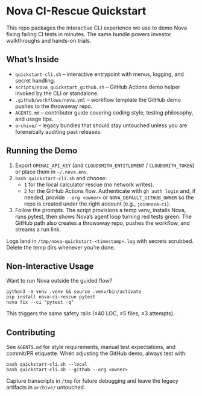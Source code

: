 # Nova CI-Rescue Quickstart

This repo packages the interactive CLI experience we use to demo Nova fixing failing CI tests in minutes. The same bundle powers investor walkthroughs and hands-on trials.

## What’s Inside
- `quickstart-cli.sh` – interactive entrypoint with menus, logging, and secret handling.
- `scripts/nova_quickstart_github.sh` – GitHub Actions demo helper invoked by the CLI or standalone.
- `.github/workflows/nova.yml` – workflow template the GitHub demo pushes to the throwaway repo.
- `AGENTS.md` – contributor guide covering coding style, testing philosophy, and usage tips.
- `archive/` – legacy bundles that should stay untouched unless you are forensically auditing past releases.

## Running the Demo
1. Export `OPENAI_API_KEY` (and `CLOUDSMITH_ENTITLEMENT` / `CLOUDSMITH_TOKEN`) or place them in `~/.nova.env`.
2. `bash quickstart-cli.sh` and choose:
   - `1` for the local calculator rescue (no network writes).
   - `2` for the GitHub Actions flow. Authenticate with `gh auth login` and, if needed, provide `--org <owner>` or `NOVA_DEFAULT_GITHUB_OWNER` so the repo is created under the right account (e.g., `joinnova-ci`).
3. Follow the prompts. The script provisions a temp venv, installs Nova, runs pytest, then shows Nova’s agent loop turning red tests green. The GitHub path also creates a throwaway repo, pushes the workflow, and streams a run link.

Logs land in `/tmp/nova-quickstart-<timestamp>.log` with secrets scrubbed. Delete the temp dirs whenever you’re done.

## Non-Interactive Usage
Want to run Nova outside the guided flow?
```
python3 -m venv .venv && source .venv/bin/activate
pip install nova-ci-rescue pytest
nova fix --ci "pytest -q"
```
This triggers the same safety rails (≤40 LOC, ≤5 files, ≤3 attempts).

## Contributing
See `AGENTS.md` for style requirements, manual test expectations, and commit/PR etiquette. When adjusting the GitHub demo, always test with:
```
bash quickstart-cli.sh --local
bash quickstart-cli.sh --github --org <owner>
```
Capture transcripts in `/tmp` for future debugging and leave the legacy artifacts in `archive/` untouched.

